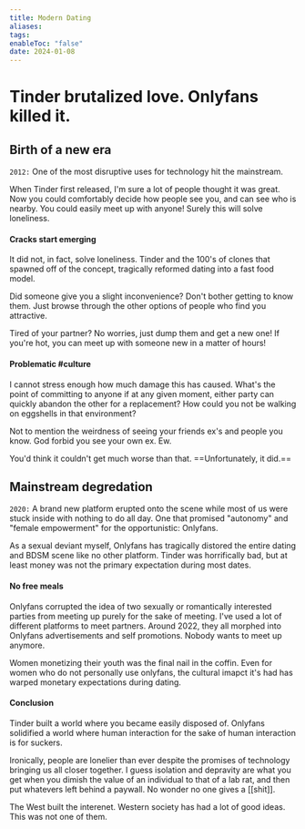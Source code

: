 ```yaml
---
title: Modern Dating
aliases: 
tags: 
enableToc: "false"
date: 2024-01-08
---
```


# Tinder brutalized love. Onlyfans killed it.

## Birth of a new era

`2012:` One of the most disruptive uses for technology hit the mainstream. 

When Tinder first released, I'm sure a lot of people thought it was great. Now you could comfortably decide how people see you, and can see who is nearby. You could easily meet up with anyone! Surely this will solve loneliness.

#### Cracks start emerging

It did not, in fact, solve loneliness. Tinder and the 100's of clones that spawned off of the concept, tragically reformed dating into a fast food model.

Did someone give you a slight inconvenience? Don't bother getting to know them. Just browse through the other options of people who find you attractive.

Tired of your partner? No worries, just dump them and get a new one! If you're hot, you can meet up with someone new in a matter of hours! 

#### Problematic #culture

I cannot stress enough how much damage this has caused. What's the point of committing to anyone if at any given moment, either party can quickly abandon the other for a replacement? How could you not be walking on eggshells in that environment?

Not to mention the weirdness of seeing your friends ex's and people you know. God forbid you see your own ex. Ew.

You'd think it couldn't get much worse than that. ==Unfortunately, it did.==

## Mainstream degredation

`2020:` A brand new platform erupted onto the scene while most of us were stuck inside with nothing to do all day. One that promised "autonomy" and "female empowerment" for the opportunistic: Onlyfans.

As a sexual deviant myself, Onlyfans has tragically distored the entire dating and BDSM scene like no other platform. Tinder was horrifically bad, but at least money was not the primary expectation during most dates.

#### No free meals

Onlyfans corrupted the idea of two sexually or romantically interested parties from meeting up purely for the sake of meeting. I've used a lot of different platforms to meet partners. Around 2022, they all morphed into Onlyfans advertisements and self promotions. Nobody wants to meet up anymore.

Women monetizing their youth was the final nail in the coffin. Even for women who do not personally use onlyfans, the cultural imapct it's had has warped monetary expectations during dating. 

#### Conclusion

Tinder built a world where you became easily disposed of. Onlyfans solidified a world where human interaction for the sake of human interaction is for suckers.

Ironically, people are lonelier than ever despite the promises of technology bringing us all closer together. I guess isolation and depravity are what you get when you dimish the value of an individual to that of a lab rat, and then put whatevers left behind a paywall. No wonder no one gives a [[shit]].

The West built the interenet. Western society has had a lot of good ideas. This was not one of them.
